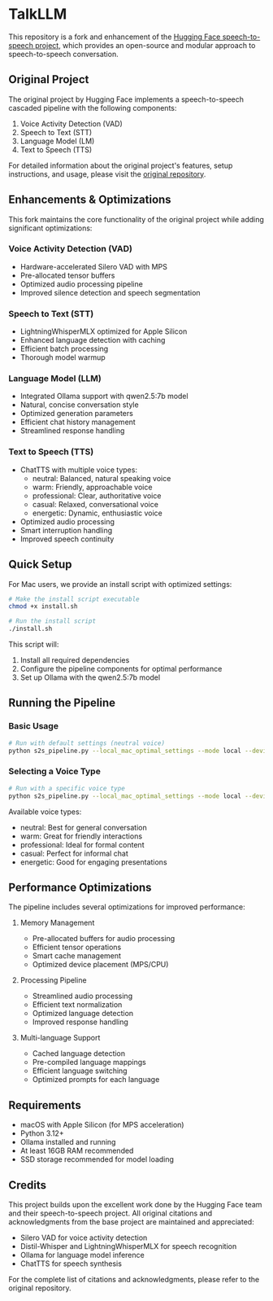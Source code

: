 # TalkLLM

This repository is a fork and enhancement of the [Hugging Face speech-to-speech project](https://github.com/huggingface/speech-to-speech), which provides an open-source and modular approach to speech-to-speech conversation.

## Original Project

The original project by Hugging Face implements a speech-to-speech cascaded pipeline with the following components:
1. Voice Activity Detection (VAD)
2. Speech to Text (STT)
3. Language Model (LM)
4. Text to Speech (TTS)

For detailed information about the original project's features, setup instructions, and usage, please visit the [original repository](https://github.com/huggingface/speech-to-speech).

## Enhancements & Optimizations

This fork maintains the core functionality of the original project while adding significant optimizations:

### Voice Activity Detection (VAD)
- Hardware-accelerated Silero VAD with MPS
- Pre-allocated tensor buffers
- Optimized audio processing pipeline
- Improved silence detection and speech segmentation

### Speech to Text (STT)
- LightningWhisperMLX optimized for Apple Silicon
- Enhanced language detection with caching
- Efficient batch processing
- Thorough model warmup

### Language Model (LLM)
- Integrated Ollama support with qwen2.5:7b model
- Natural, concise conversation style
- Optimized generation parameters
- Efficient chat history management
- Streamlined response handling

### Text to Speech (TTS)
- ChatTTS with multiple voice types:
  - neutral: Balanced, natural speaking voice
  - warm: Friendly, approachable voice
  - professional: Clear, authoritative voice
  - casual: Relaxed, conversational voice
  - energetic: Dynamic, enthusiastic voice
- Optimized audio processing
- Smart interruption handling
- Improved speech continuity

## Quick Setup

For Mac users, we provide an install script with optimized settings:

```bash
# Make the install script executable
chmod +x install.sh

# Run the install script
./install.sh
```

This script will:
1. Install all required dependencies
2. Configure the pipeline components for optimal performance
3. Set up Ollama with the qwen2.5:7b model

## Running the Pipeline

### Basic Usage
```bash
# Run with default settings (neutral voice)
python s2s_pipeline.py --local_mac_optimal_settings --mode local --device mps --llm ollama --ollama_model qwen2.5:7b
```

### Selecting a Voice Type
```bash
# Run with a specific voice type
python s2s_pipeline.py --local_mac_optimal_settings --mode local --device mps --llm ollama --ollama_model qwen2.5:7b --tts_voice_type warm
```

Available voice types:
- neutral: Best for general conversation
- warm: Great for friendly interactions
- professional: Ideal for formal content
- casual: Perfect for informal chat
- energetic: Good for engaging presentations

## Performance Optimizations

The pipeline includes several optimizations for improved performance:

1. Memory Management
   - Pre-allocated buffers for audio processing
   - Efficient tensor operations
   - Smart cache management
   - Optimized device placement (MPS/CPU)

2. Processing Pipeline
   - Streamlined audio processing
   - Efficient text normalization
   - Optimized language detection
   - Improved response handling

3. Multi-language Support
   - Cached language detection
   - Pre-compiled language mappings
   - Efficient language switching
   - Optimized prompts for each language

## Requirements

- macOS with Apple Silicon (for MPS acceleration)
- Python 3.12+
- Ollama installed and running
- At least 16GB RAM recommended
- SSD storage recommended for model loading

## Credits

This project builds upon the excellent work done by the Hugging Face team and their speech-to-speech project. All original citations and acknowledgments from the base project are maintained and appreciated:

- Silero VAD for voice activity detection
- Distil-Whisper and LightningWhisperMLX for speech recognition
- Ollama for language model inference
- ChatTTS for speech synthesis

For the complete list of citations and acknowledgments, please refer to the original repository.
